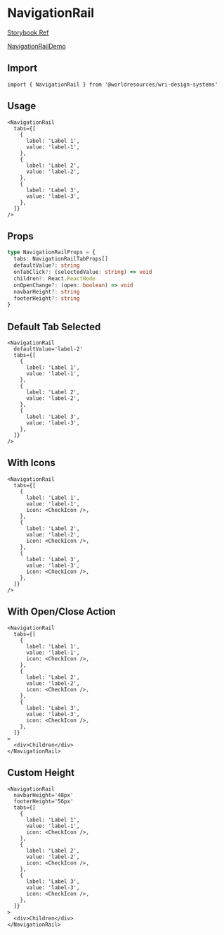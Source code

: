 # NavigationRail

[Storybook Ref](https://wri.github.io/wri-design-systems/?path=/docs/navigation-navigation-rail--docs)

[NavigationRailDemo](https://github.com/wri/wri-design-systems/blob/main/src/components/Navigation/NavigationRail/NavigationRailDemo.tsx)

## Import

```tsx
import { NavigationRail } from '@worldresources/wri-design-systems'
```

## Usage

```tsx
<NavigationRail
  tabs={[
    {
      label: 'Label 1',
      value: 'label-1',
    },
    {
      label: 'Label 2',
      value: 'label-2',
    },
    {
      label: 'Label 3',
      value: 'label-3',
    },
  ]}
/>
```

## Props

```ts
type NavigationRailProps = {
  tabs: NavigationRailTabProps[]
  defaultValue?: string
  onTabClick?: (selectedValue: string) => void
  children?: React.ReactNode
  onOpenChange?: (open: boolean) => void
  navbarHeight?: string
  footerHeight?: string
}
```

## Default Tab Selected

```tsx
<NavigationRail
  defaultValue='label-2'
  tabs={[
    {
      label: 'Label 1',
      value: 'label-1',
    },
    {
      label: 'Label 2',
      value: 'label-2',
    },
    {
      label: 'Label 3',
      value: 'label-3',
    },
  ]}
/>
```

## With Icons

```tsx
<NavigationRail
  tabs={[
    {
      label: 'Label 1',
      value: 'label-1',
      icon: <CheckIcon />,
    },
    {
      label: 'Label 2',
      value: 'label-2',
      icon: <CheckIcon />,
    },
    {
      label: 'Label 3',
      value: 'label-3',
      icon: <CheckIcon />,
    },
  ]}
/>
```

## With Open/Close Action

```tsx
<NavigationRail
  tabs={[
    {
      label: 'Label 1',
      value: 'label-1',
      icon: <CheckIcon />,
    },
    {
      label: 'Label 2',
      value: 'label-2',
      icon: <CheckIcon />,
    },
    {
      label: 'Label 3',
      value: 'label-3',
      icon: <CheckIcon />,
    },
  ]}
>
  <div>Children</div>
</NavigationRail>
```

## Custom Height

```tsx
<NavigationRail
  navbarHeight='48px'
  footerHeight='56px'
  tabs={[
    {
      label: 'Label 1',
      value: 'label-1',
      icon: <CheckIcon />,
    },
    {
      label: 'Label 2',
      value: 'label-2',
      icon: <CheckIcon />,
    },
    {
      label: 'Label 3',
      value: 'label-3',
      icon: <CheckIcon />,
    },
  ]}
>
  <div>Children</div>
</NavigationRail>
```

